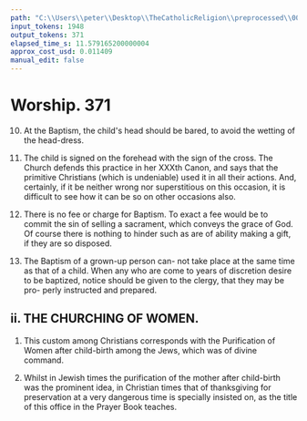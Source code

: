 ```yaml
---
path: "C:\\Users\\peter\\Desktop\\TheCatholicReligion\\preprocessed\\00390.jpg"
input_tokens: 1948
output_tokens: 371
elapsed_time_s: 11.579165200000004
approx_cost_usd: 0.011409
manual_edit: false
---
```

# Worship. 371

10. At the Baptism, the child's head should
be bared, to avoid the wetting of the head-dress.

11. The child is signed on the forehead with
the sign of the cross. The Church defends this
practice in her XXXth Canon, and says that
the primitive Christians (which is undeniable)
used it in all their actions. And, certainly, if
it be neither wrong nor superstitious on this
occasion, it is difficult to see how it can be so
on other occasions also.

12. There is no fee or charge for Baptism.
To exact a fee would be to commit the sin of
selling a sacrament, which conveys the grace
of God. Of course there is nothing to hinder
such as are of ability making a gift, if they are
so disposed.

13. The Baptism of a grown-up person can-
not take place at the same time as that of a
child. When any who are come to years of
discretion desire to be baptized, notice should
be given to the clergy, that they may be pro-
perly instructed and prepared.

## ii. THE CHURCHING OF WOMEN.

1. This custom among Christians corresponds
with the Purification of Women after child-birth
among the Jews, which was of divine command.

2. Whilst in Jewish times the purification of
the mother after child-birth was the prominent
idea, in Christian times that of thanksgiving
for preservation at a very dangerous time is
specially insisted on, as the title of this office
in the Prayer Book teaches.